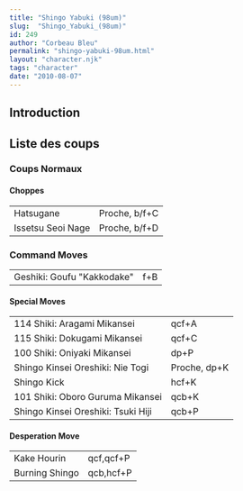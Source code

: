 ```yaml
---
title: "Shingo Yabuki (98um)"
slug:  "Shingo_Yabuki_(98um)"
id: 249
author: "Corbeau Bleu"
permalink: "shingo-yabuki-98um.html"
layout: "character.njk"
tags: "character"
date: "2010-08-07"
---
```


## Introduction

## Liste des coups

### Coups Normaux

#### Choppes

|                   |               |
|-------------------|---------------|
| Hatsugane         | Proche, b/f+C |
| Issetsu Seoi Nage | Proche, b/f+D |

### Command Moves

|                            |     |
|----------------------------|-----|
| Geshiki: Goufu "Kakkodake" | f+B |

#### Special Moves

|                                    |              |
|------------------------------------|--------------|
| 114 Shiki: Aragami Mikansei        | qcf+A        |
| 115 Shiki: Dokugami Mikansei       | qcf+C        |
| 100 Shiki: Oniyaki Mikansei        | dp+P         |
| Shingo Kinsei Oreshiki: Nie Togi   | Proche, dp+K |
| Shingo Kick                        | hcf+K        |
| 101 Shiki: Oboro Guruma Mikansei   | qcb+K        |
| Shingo Kinsei Oreshiki: Tsuki Hiji | qcb+P        |

#### Desperation Move

|                |           |
|----------------|-----------|
| Kake Hourin    | qcf,qcf+P |
| Burning Shingo | qcb,hcf+P |
